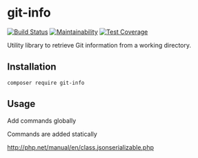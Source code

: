 # git-info
[![Build Status](https://travis-ci.org/grimzy/git-info.svg?branch=master)](https://travis-ci.org/grimzy/git-info) [![Maintainability](https://api.codeclimate.com/v1/badges/a470ddc2d9cec40c6b2f/maintainability)](https://codeclimate.com/github/grimzy/git-info/maintainability) [![Test Coverage](https://api.codeclimate.com/v1/badges/a470ddc2d9cec40c6b2f/test_coverage)](https://codeclimate.com/github/grimzy/git-info/test_coverage)

Utility library to retrieve Git information from a working directory.



## Installation

```shell
composer require git-info
```



## Usage

Add commands globally



Commands are added statically





http://php.net/manual/en/class.jsonserializable.php